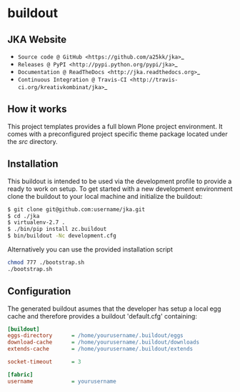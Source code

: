 # buildout

## JKA Website

* `Source code @ GitHub <https://github.com/a25kk/jka>`_
* `Releases @ PyPI <http://pypi.python.org/pypi/jka>`_
* `Documentation @ ReadTheDocs <http://jka.readthedocs.org>`_
* `Continuous Integration @ Travis-CI <http://travis-ci.org/kreativkombinat/jka>`_

## How it works

This project templates provides a full blown Plone project environment. It comes with a preconfigured project specific theme package located under the _src_ directory.

## Installation

This buildout is intended to be used via the development profile to provide
a ready to work on setup. To get started with a new development environment
clone the buildout to your local machine and initialize the buildout:

``` bash
$ git clone git@github.com:username/jka.git
$ cd ./jka
$ virtualenv-2.7 .
$ ./bin/pip install zc.buildout
$ bin/buildout -Nc development.cfg
```

Alternatively you can use the provided installation script

```bash
chmod 777 ./bootstrap.sh
./bootstrap.sh
```

## Configuration

The generated buildout asumes that the developer has setup a local egg cache and therefore provides a buildout 'default.cfg' containing:

``` ini
[buildout]
eggs-directory      = /home/yourusername/.buildout/eggs
download-cache      = /home/yourusername/.buildout/downloads
extends-cache       = /home/yourusername/.buildout/extends

socket-timeout      = 3

[fabric]
username            = yourusername
```
